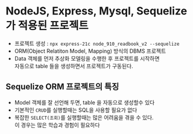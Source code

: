 # NodeJS, Express, Mysql, Sequelize 가 적용된 프로젝트

- 프로젝트 생성 : `npx express-21c node_910_readbook_v2 --sequelize`
- ORM(Object Relatiton Model, Mapping) 방식의 DBMS 프로젝트
- Data 객체를 먼저 추상화 모델링을 수행한 후 프로젝트를 시작하면  
  자동으로 table 들을 생성하면서 프로젝트가 구동된다.

## Sequelize ORM 프로젝트의 특징

- Model 객체를 잘 선언해 두면, table 을 자동으로 생성할수 있다
- 기본적인 `CRUD`를 실행할때는 SQL을 사용할 필요가 없다
- 복잡한 `SELECT(조회)`를 실행할때는 많은 어려움을 겪을 수 있다.  
  이 경우는 많은 학습과 경험이 필요하다
